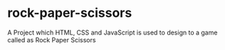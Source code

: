 # rock-paper-scissors
A Project which HTML, CSS and JavaScript is used to design to a game called as Rock Paper Scissors 
